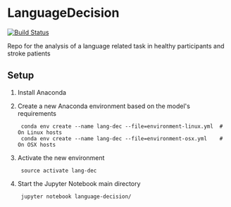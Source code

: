 # LanguageDecision

[![Build Status](https://travis-ci.org/CPernet/LanguageDecision.svg?branch=master)](https://travis-ci.org/CPernet/LanguageDecision)


Repo for the analysis of a language related task in healthy participants and stroke patients

## Setup
1. Install Anaconda

2. Create a new Anaconda environment based on the model's requirements

		conda env create --name lang-dec --file=environment-linux.yml  # On Linux hosts
        conda env create --name lang-dec --file=environment-osx.yml    # On OSX hosts

3. Activate the new environment

		source activate lang-dec

4. Start the Jupyter Notebook main directory

		jupyter notebook language-decision/
